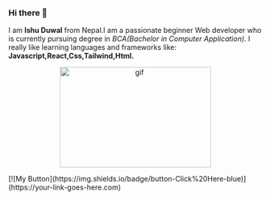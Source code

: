 ### Hi there 👋
I am **Ishu Duwal** from Nepal.I am a passionate beginner Web developer who is currently pursuing degree in *BCA(Bachelor in Computer Application).* I really like learning languages and frameworks like: **Javascript,React,Css,Tailwind,Html.**
<p align="center"><img alt="gif" src="https://media0.giphy.com/media/qgQUggAC3Pfv687qPC/giphy.gif" height="200" width="300"></p>
[![My Button](https://img.shields.io/badge/button-Click%20Here-blue)](https://your-link-goes-here.com)

<!--
**ishuduwal/ishuduwal** is a ✨ _special_ ✨ repository because its `README.md` (this file) appears on your GitHub profile.

Here are some ideas to get you started:

- 🔭 I’m currently working on ...
- 🌱 I’m currently learning ...
- 👯 I’m looking to collaborate on ...
- 🤔 I’m looking for help with ...
- 💬 Ask me about ...
- 📫 How to reach me: ...
- 😄 Pronouns: ...
- ⚡ Fun fact: ...
-->
